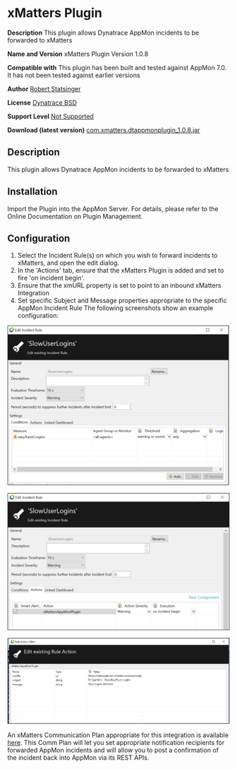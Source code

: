 # xMatters Plugin

**Description** 
This plugin allows Dynatrace AppMon incidents to be forwarded to xMatters

**Name and Version** 
xMatters Plugin Version 1.0.8

**Compatible with**
This plugin has been built and tested against AppMon 7.0. It has not been tested against earlier versions

**Author** 
[Robert Statsinger](https://github.com/rstatsinger)

**License**
[Dynatrace BSD](https://community.dynatrace.com/community/download/attachments/5144912/dynaTraceBSD.txt)

**Support Level** 
[Not Supported](https://community.dynatrace.com/community/display/DL/Support+Levels)

**Download (latest version)** [com.xmatters.dtappmonplugin_1.0.8.jar](https://github.com/Dynatrace/Dynatrace-AppMon-xMatters-Plugin/releases/download/v1.0.8/com.xmatters.dtappmonplugin_1.0.8.jar)


## Description
This plugin allows Dynatrace AppMon incidents to be forwarded to xMatters

## Installation
Import the Plugin into the AppMon Server. For details, please refer to the Online Documentation on Plugin Management.

## Configuration

1. Select the Incident Rule(s) on which you wish to forward incidents to xMatters, and open the edit dialog. 
2. In the 'Actions' tab, ensure that the xMatters Plugin is added and set to fire 'on incident begin'. 
3. Ensure that the xmURL property is set to point to an inbound xMatters Integration 
4. Set specific Subject and Message properties appropriate to the specific AppMon Incident Rule The following screenshots show an example configuration:

![images/Edit_Incident_Rule_1.png](images/Edit_Incident_Rule_1.png)

![images/Edit_Incident_Rule_2.png](images/Edit_Incident_Rule_2.png)

![images/Rule_Action_Editor.png](images/Rule_Action_Editor.png)

An xMatters Communication Plan appropriate for this integration is available [here](https://github.com/rstatsinger/xm-labs-DynatraceAppMon). This
Comm Plan will let you set appropriate notification recipients for forwarded AppMon incidents and will
allow you to post a confirmation of the incident back into AppMon via its REST APIs.

